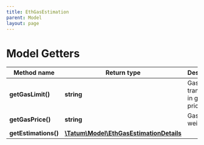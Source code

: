 ```yaml
---
title: EthGasEstimation
parent: Model
layout: page
---
```


# Model Getters

Method name | Return type | Description | Notes
------------ | ------------- | ------------- | -------------
**getGasLimit()** | **string** | Gas limit for transaction in gas price. |
**getGasPrice()** | **string** | Gas price in wei. |
**getEstimations()** | [**\Tatum\Model\EthGasEstimationDetails**](../EthGasEstimationDetails) |  |

